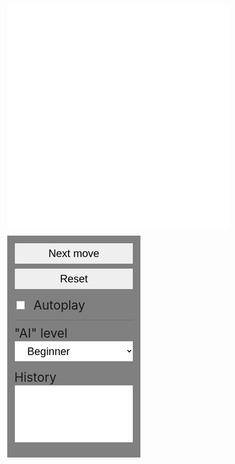 <html>
<div class="s-panel">
  <div id="board" class="board">
  </div>
  <div class="s-ui">
    <button name="btnnextmove">Next move</button>
    <button name="btnreset">Reset</button>
    <label>
      <input type="checkbox" name="autoplay">
      <span>Autoplay</span>
    </label>
    <hr>
    <label>
      "AI" level
      <select name="selectailevel">
        <option value="3" selected>Beginner</option>
        <option value="6">Intermediate</option>
        <option value="8">Expert</option>
        <option value="9">Mr. Slow</option>
      </select>
    </label>
    <label>
      History
      <select name="selecthistory" multiple>
      </select>
    </label>
  </div>
</div>

<style>
  body {
    width: 75%;
    text-align: center;
    display: flex;
    flex-direction: row;
    align-items: flex-start;
    justify-content: center;
  }
  .board {
    display: block;
    position: relative;
    margin: auto;
    width: 500px;
    height: 500px;
    background: #fff;
    white-space: normal;
    font-family: monospace;
    box-sizing: border-box;
    font-size: 0;
  }
  .s-panel {
    margin: auto;
    width: 50%;
    border: 3px;
    padding: 10px;
  }
  .s-ui {
    display: block;
    background: #808080;
    width: 300px;
    height: auto;
    margin: 1rem 0;
    padding: 1rem;
    box-sizing: border-box;
  }
  .s-ui button {
    display: inline-block;
    width: 100%;
    box-sizing: border-box;
    margin: 0 auto 0.6rem;
    padding: 0.5rem 1.5rem;
    font-size: 1.5rem;
    cursor: pointer;
  }
  .s-ui select {
    display: inline-block;
    width: 100%;
    box-sizing: border-box;
    margin: 0 auto 0.6rem;
    padding: 0.5rem 1.5rem;
    font-size: 1.5rem;
    cursor: pointer;
  }
  .s-ui select option {
    font-size: 1rem;
  }
  label {
    display: block;
    position: relative;
    width: 100%;
    margin: 0.5rem auto;
    height: auto;
    padding: 0;
    font-size: 1.75rem;
    text-align: left;
    
    > span {
      padding-left: .5rem;
    }
  }
  label input[type="checkbox"] {
    position: relative;
    display: inline-block;
    width: 20px;
    height: 20px;
    background: rgb(255, 255, 255);
  }

  .piece {
    display: inline-block;
    position: relative;
    border: 1px solid #fff;
    margin: 0;
    padding: 0;
    box-sizing: border-box;
  }
  .piece.possible-move {
    border: 4px solid #00ff00;
    cursor: pointer;
  }
  /*.piece.empty { background: rgb(127,127,127); }*/
  .piece.light {
    background: rgb(247, 220, 220);
  }
  .piece.dark {
    background: rgb(130, 79, 79);  
  }
  .piece.man::after {
    content: "";
    display: block;
    margin: 0 auto; 
    padding: 0;
    width: 30%;
    height: 30%;
    background: rgba(196, 65, 65, .5);
    border-radius: 50%;
    position: absolute;
    left: 50%;
    top: 50%;  
    transform: translateX(-50%) translateY(-50%);
    z-index: 2;
  }
  .piece.king::after {
    content: "K";
    display: block;
    margin: 0 auto;
    padding: 0;
    width: auto;
    height: auto;
    color: #fff;
    font-size: 16px;
    font-weight: 600;
    position: absolute;
    left: 50%;
    top: 50%;
    transform: translateX(-50%) translateY(-50%);
    z-index: 2;
  }
  .piece.black {
  }
  .piece.black::before {
    content: "";
    display: block;
    margin: 0 auto;
    padding: 0;
    width: 80%;
    height: 80%;
    border-radius: 50%;
    background: rgb(25, 25, 25);
    position: absolute;
    left: 50%;
    top: 50%;
    transform: translateX(-50%) translateY(-50%);
    z-index: 1;
  }
  .piece.black.king::after {
    color: #fff;
  }
  .piece.red {
  }
  .piece.red::before {
    content: "";
    display: block;
    margin: 0 auto;
    padding: 0;
    width: 80%;
    height: 80%;
    border-radius: 50%;
    background: rgb(235, 235, 235);
    position: absolute;
    left: 50%;
    top: 50%;
    transform: translateX(-50%) translateY(-50%);
    z-index: 1;
  }
  .piece.red.king::after {
    color: #FF0000;
  }
  .piece.half-highlight {
    border-color: rgb(117, 247, 167);
    background-color: rgb(48, 156, 40);
  }
  .piece.highlight {
    border-color: rgb(165, 255, 199);
    background-color: rgb(113, 251, 103);
  }
  hr {
    display: block;
    width: 100%; height: 1px;
    background: rgba(0,0,0,.2);
    border: none;
    margin: 1rem auto .75rem;
  } 
  select {
    width: 100%; height: auto;
    padding: .25rem 0; 
    margin: 1rem auto 1rem;
    
    option {
      padding: .5rem .5rem;
      font-size: 1rem;
    } 
  }
  select[multiple] {
    max-height: 200px;
    
    option {
      padding: .5rem .5rem;
      font-size: 1rem;
    }
  }
</style>
<script>
/**
 * A simple implementation of the game Checkers. 
 *
 * I wanted to test my ability to write such primitive logic from scratch. 
 * Used alpha-beta pruning optimization for the classic minimax algorithm. 
 * Didn't check all possible cases so there may be bugs.
 *
 * @version 0.2.5
 * @author Denis Khakimov <denisdude@gmail.com>
 */ 

const BASE = 8;
const root = document.getElementById("board");
let MINIMAX_DEPTH = 3;
const PAUSE_BEFORE_CPU_MOVE = 750
let AUTOPLAY = false
let board = null;
let currentMoves = [];
let history = [];
let currentPlayer = null;

const init = (event) => {
  currentPlayer = Player.Red;
  updateUI();
  reset();
};
document.addEventListener("DOMContentLoaded", init);

// UI -- begin
const updateUI = () => {
  if (currentPlayer == Player.Red) btnnextmove.setAttribute("disabled", true);
  else if (currentPlayer == Player.Black)
    btnnextmove.removeAttribute("disabled");
  
  // update history select
  selecthistory.innerHTML = ''
  const options = history.map((item, index) => {
    const option = document.createElement('option');
    option.value = index;
    option.innerHTML = `Step ${index + 1}`;
    return option;
  });
  options.reverse().forEach((option) => {
    selecthistory.appendChild(option);
  });
};
// We need to hangle all the clicks on the page.
document.addEventListener("click", (event) => {
  const target = event.target;

  // finish the move
  if (
    target.tagName == "SPAN" &&
    target.classList.contains("highlight") &&
    target.classList.contains("empty")
  ) {
    let index = target.getAttribute("data-move-index");
    const move = currentMoves[index];
    history.push({ player: currentPlayer, move, board: new Board([...board.state], currentPlayer, BASE) });
    board = board.move(move);
    render(root, board);

    detectWinner();

    currentPlayer = Player.opposite(currentPlayer);
    showPossibleMoves();
    updateUI();
    
    // click autoplay button after player's move
    if (AUTOPLAY) {
      setTimeout(() => {
        btnnextmove.click();
      }, 500); // immediate computer's move looks frightening, so I added a pause
    }

    return;
  }

  // start the move
  if (
    target.tagName == "SPAN" &&
    target.classList.contains("piece") &&
    (target.classList.contains("man") || target.classList.contains("king"))
  ) {
    // remove highlighting
    const cells = document.querySelectorAll(".piece");
    cells.forEach((el) => {
      el.classList.remove("highlight", "half-highlight");
      el.removeAttribute("data-move-index");
    }, this);
    // add highlight to the selected cell
    target.classList.add("highlight");

    let x = parseInt(target.getAttribute("data-x"));
    let y = parseInt(target.getAttribute("data-y"));
    const moves = possibleMoves(board.index(x, y));
    currentMoves = [];
    highlightMoves(moves);

    return;
  }
});
// next computer's move button
const btnnextmove = document.querySelector("button[name=btnnextmove]");
btnnextmove.addEventListener("click", (e) => {
  btnnextmove.setAttribute('disabled', true);
  const move = bestMove(board, currentPlayer, MINIMAX_DEPTH);
  
  highlightMoves([move]); // show computer's move
  
  setTimeout(() => {
    history.push({ player: currentPlayer, move, board: new Board([...board.state], currentPlayer, BASE) });
    board = board.move(move);
    render(root, board);

    detectWinner();

    currentPlayer = Player.opposite(currentPlayer);
    showPossibleMoves();
    updateUI();
  }, PAUSE_BEFORE_CPU_MOVE);
});
// reset button
const btnreset = document.querySelector("button[name=btnreset]");
btnreset.addEventListener("click", (e) => {
  reset();
});
// autoplay checkbox
const autoplay = document.querySelector('input[name=autoplay]')
autoplay.addEventListener('change', (e) => {
  AUTOPLAY = e.target.checked;
});
// load a step from the history
const selecthistory = document.querySelector('select[name=selecthistory]')
selecthistory.addEventListener('change', (e) => {
  const moveIndex = parseInt(e.target.value);
  const state = history[moveIndex];
  // history = history.slice(0, moveIndex);
  board = state.board;
  currentPlayer = state.player;
  if (currentPlayer == Player.Black) {
    btnnextmove.removeAttribute("disabled");
    btnnextmove.click();
  }
  render(root, board);
});
// level of "AI"
const selectailevel = document.querySelector('select[name=selectailevel]');
selectailevel.addEventListener('change', (e) => {
  MINIMAX_DEPTH = parseInt(e.target.value);
  //reset();
});

// UI -- end

const reset = () => {
  currentPlayer = Player.Red;
  board = new Board(new Array(BASE * BASE).fill(Piece.Empty), currentPlayer, BASE);

  board.set(1, 0, Piece.BlackMan);
  board.set(3, 0, Piece.BlackMan);
  board.set(5, 0, Piece.BlackMan);
  board.set(7, 0, Piece.BlackMan);
  board.set(0, 1, Piece.BlackMan);
  board.set(2, 1, Piece.BlackMan);
  board.set(4, 1, Piece.BlackMan);
  board.set(6, 1, Piece.BlackMan);
  board.set(1, 2, Piece.BlackMan);
  board.set(3, 2, Piece.BlackMan);
  board.set(5, 2, Piece.BlackMan);
  board.set(7, 2, Piece.BlackMan);

  board.set(0, 5, Piece.RedMan);
  board.set(2, 5, Piece.RedMan);
  board.set(4, 5, Piece.RedMan);
  board.set(6, 5, Piece.RedMan);
  board.set(1, 6, Piece.RedMan);
  board.set(3, 6, Piece.RedMan);
  board.set(5, 6, Piece.RedMan);
  board.set(7, 6, Piece.RedMan);
  board.set(0, 7, Piece.RedMan);
  board.set(2, 7, Piece.RedMan);
  board.set(4, 7, Piece.RedMan);
  board.set(6, 7, Piece.RedMan);

  render(root, board);
  showPossibleMoves();
};
const detectWinner = () => {
  if (board.isWin(Player.Red)) {
    alert("Player wins!");
    reset();
    return 1;
  }
  if (board.isWin(Player.Black)) {
    alert("Computer wins!");
    reset();
    return -1;
  }
  if (board.isDraw()) {
    alert("Draw!");
    return 0;
  }
};

// Useful functions -- begin
Array.prototype.shuffle = function () {
  const A = [...this];  
  for (let i = 0; i < A.length / 2; i++) {
    const index = i + Math.floor(Math.random() * (A.length - 1 - i));
    let temp = A[i];
    A[i] = A[index];
    A[index] = temp;
  }
  return A;
};
// Improved minimax.
function alphaBeta(board, player, max, depth, alpha = -Infinity, beta = Infinity) {
  // base case
  if (board.isWin(player) || board.isWin(Player.opposite(player)) || depth == 0)
    return board.evaluate(player);

  // recursive case
  if (max) {
    // maximizing
    let moves = board.possibleMoves(player);
    moves = moves.shuffle(); // a little bit randomness
    for (let move of moves) {
      let result = alphaBeta(board.move(move), player, false, depth - 1, alpha, beta);
      alpha = Math.max(result, alpha);
      if (beta <= alpha) break;
    }
    return alpha;
  } else {
    // minimizing
    let moves = board.possibleMoves(Player.opposite(player));
    moves = moves.shuffle(); // a little bit randomness
    for (let move of moves) {
      let result = alphaBeta(board.move(move), player, true, depth - 1, alpha, beta);
      beta = Math.min(result, beta);
      if (beta <= alpha) break;
    }
    return beta;
  }
}
// Returns the best move.
const bestMove = (board, player, depth) => {
  let bestSum = -Infinity;
  let bestMoveSoFar = new Move(null, null, null);
  const moves = board.possibleMoves(player);
  if (moves.length == 0) detectWinner();
  for (let move of moves) {
    let result = alphaBeta(board.move(move), player, false, depth);
    if (result > bestSum) {
      bestSum = result;
      bestMoveSoFar = move;
    }
  }
  return bestMoveSoFar;
};
// Highlights the moves.
const highlightMoves = (moves) => {
  const highlight = (x, y, index, className) => {
    const cell = document.querySelector(`.piece[data-x="${x}"][data-y="${y}"]`);
    if (cell) {
      cell.classList.add(className);
      cell.setAttribute("data-move-index", index);
    }
  };
  for (let i = 0; i < moves.length; i++) {
    const move = moves[i];
    currentMoves.push(move);
    highlight(...board.pos(move.from), i, "half-highlight");
    highlight(...board.pos(move.to), i, "highlight");
    for (let j = 0; j < move.children.length - 1; j++)
      highlight(...board.pos(move.children[j].to), -1, "half-highlight");
  }
};
const showPossibleMoves = () => {
  const moves = board.possibleMoves(currentPlayer);
  
  // remove highlighting
  const cells = document.querySelectorAll(".piece.possible-move");
  cells.forEach((el) => {
    el.classList.remove("possible-move");
  }, this);
  
  // highlight possible moves
  for (let i = 0; i < moves.length; i++) {
    const [x, y] = board.pos(moves[i].from)
    const cell = document.querySelector(`.piece[data-x="${x}"][data-y="${y}"]`);
    if (cell)
      cell.classList.add('possible-move');
  }
}
// Useful functions -- end

// Game functions -- begin
const possibleMoves = (position) => {
  const moves = board.possibleMoves(currentPlayer);
  return moves.filter((move) => move.from == position);
};
// Render the game board.
const render = (root, board) => {
  const html = [];

  for (let y = 0; y < board.base; y++) {
    for (let x = 0; x < board.base; x++) {
      const piece = board.get(x, y);
      const span = document.createElement("span");
      span.setAttribute("data-x", x);
      span.setAttribute("data-y", y);
      span.style.width = `${100 / board.base - 0.1}%`;
      span.style.height = `${100 / board.base - 0.1}%`;
      span.classList.add("piece");
      if ((x + y + 2) % 2 == 0) span.classList.add("light");
      else span.classList.add("dark");
      // type
      if (piece == Piece.Empty) span.classList.add("empty");
      else if (piece == Piece.RedMan) span.classList.add("man", "red");
      else if (piece == Piece.RedKing) span.classList.add("king", "red");
      else if (piece == Piece.BlackMan) span.classList.add("man", "black");
      else if (piece == Piece.BlackKing) span.classList.add("king", "black");
      else span.classList.add("empty");
      html.push(span);
    }
  }

  root.innerHTML = "";
  html.map((element) => {
    root.appendChild(element);
  });
};
// Game functions -- end

// Classes -- begin
/**
 * One cell of the game board.
 */
class Piece {
  static Empty = 0;
  static RedMan = 1;
  static BlackMan = 2;
  static RedKing = 3;
  static BlackKing = 4;

  static opposite(type) {
    if (type == Piece.RedMan) return Piece.BlackMan;
    else if (type == Piece.BlackMan) return Piece.RedMan;
    else if (type == Piece.RedKing) return Piece.BlackKing;
    else if (type == Piece.BlackKing) return Piece.RedKing;
    else return Piece.Empty;
  }
  static dir(type) {
    if ([Piece.RedKing, Piece.BlackKing].includes(type)) return [1, -1];
    else if (type == Piece.RedMan) return [-1];
    else if (type == Piece.BlackMan) return [1];
    else return [];
  }
  static value(type) {
    if ([Piece.RedKing, Piece.BlackKing].includes(type)) return 10;
    else if ([Piece.RedMan, Piece.BlackMan].includes(type)) return 3;
    else return 0;
  }
}

/**
 * Represents a player.
 */
class Player {
  static Red = 1;
  static Black = 2;

  static opposite(type) {
    if (type == Player.Red) return Player.Black;
    else if (type == Player.Black) return Player.Red;
    else return null;
  }
  static byPiece(type) {
    if ([Piece.RedMan, Piece.RedKing].includes(type)) return Player.Red;
    else if ([Piece.BlackMan, Piece.BlackKing].includes(type))
      return Player.Black;
    else return null;
  }
}

/**
 * Contains parameters of a move.
 */
class Move {
  constructor(from, to, piece) {
    this.from = from;
    this.to = to;
    this.piece = piece;
    this.children = [];
    this.eaten = [];
  }
}

/**
 * Represents the board of the game.
 */
class Board {
  static BASE = 8;

  constructor(state, player, base = Board.BASE) {
    this.state = state;
    this.player = player;
    this.base = base;
  }
  // Returns the index for the position.
  index(x, y) {
    return x + this.base * y;
  }
  // static version of index().
  static index(x, y) {
    return x + Board.BASE * y;
  }
  // Returns the position by index.
  pos(index) {
    return [
      index % this.base, // x
      Math.floor(index / this.base) // y
    ];
  }
  // static version of pos().
  static pos(index) {
    return [
      index % Board.BASE, // x
      Math.floor(index / Board.BASE) // y
    ];
  }
  // getter
  get(x, y) {
    return this.state[this.index(x, y)];
  }
  // setter
  set(x, y, piece) {
    this.state[this.index(x, y)] = piece;
  }
  // Returns an array of possible moves for current player.
  possibleMoves(player = this.player) {
    const moves = [];

    // eating moves
    for (let x = 0; x < this.base; x++)
      for (let y = 0; y < this.base; y++)
        if (Player.byPiece(this.get(x, y)) == player)
          moves.push(...this._possibleEatingMoves(x, y, Piece.dir(this.get(x, y)), player));

    // If there are eating moves, then we don't need simple moves
    // beacuse capturing is mandatory in most official rules.
    if (moves.length > 0) return moves;

    // simple moves
    for (let x = 0; x < this.base; x++)
      for (let y = 0; y < this.base; y++)
        if (Player.byPiece(this.get(x, y)) == player)
          moves.push(...this._possibleSimpleMoves(x, y, Piece.dir(this.get(x, y))));

    return moves;
  }
  // Returns an array with possible simple moves.
  _possibleSimpleMoves(x, y, dir) {
    const moves = [];

    // go through all allowwed directions
    for (let d = 0; d < dir.length; d++) {
      // left cell
      if (x > 0 && y + dir[d] >= 0 && y + dir[d] < this.base 
          && this.get(x - 1, y + dir[d]) == Piece.Empty
      ) {
        moves.push(
          new Move(this.index(x, y), this.index(x - 1, y + dir[d], this.get(x, y)))
        );
      }
      // right cell
      if (x < this.base - 1 && y + dir[d] >= 0 && y + dir[d] < this.base 
          && this.get(x + 1, y + dir[d]) == Piece.Empty
      ) {
        moves.push(
          new Move(this.index(x, y), this.index(x + 1, y + dir[d], this.get(x, y)))
        );
      }
    }

    return moves;
  }
  // Returns an array with possible eating moves.
  _possibleEatingMoves(x, y, dir, player) {
    const moves = [];
    const piece = this.get(x, y);
    const h_dir = [1, -1];

    for (let hd = 0; hd < h_dir.length; hd++) {
      // go through all allowed directions
      for (let d = 0; d < dir.length; d++) {
        // checks
        if (
          x + h_dir[hd] * 2 >= 0 && x + h_dir[hd] * 2 < this.base 
          && y + dir[d] * 2 >= 0 && y + dir[d] * 2 < this.base 
          && Player.byPiece(this.get(x + h_dir[hd], y + dir[d])) == Player.opposite(player) 
          && this.get(x + h_dir[hd] * 2, y + dir[d] * 2) == Piece.Empty
        ) {
          const state = [...this.state];

          // remove an eaten piece
          state[this.index(x + h_dir[hd], y + dir[d])] = Piece.Empty;
          // set player's piece to a new position
          state[this.index(x + h_dir[hd] * 2, y + dir[d] * 2)] = piece;

          const board = new Board(state, player, this.base);
          const innerMoves = board._possibleEatingMoves(x + h_dir[hd] * 2, y + dir[d] * 2, dir, player);

          if (innerMoves.length > 0) {
            for (let i = 0; i < innerMoves.length; i++) {
              let from = this.index(x, y);
              let to = this.index(x + h_dir[hd] * 2, y + dir[d] * 2);
              const move = new Move(from, to, piece);
              move.eaten = [this.index(x + h_dir[hd], y + dir[d])];

              const realMove = new Move(
                from,
                innerMoves[i].children.length
                  ? innerMoves[i].children[innerMoves[i].children.length - 1].to
                  : innerMoves[i].to,
                piece
              );
              realMove.children = [...innerMoves[i].children];
              realMove.children.splice(0, 0, move);
              realMove.eaten = [...innerMoves[i].eaten];
              realMove.eaten.splice(0, 0, this.index(x + h_dir[hd], y + dir[d]));

              moves.push(realMove);
            }
          } else {
            // innerMoves.length <= 0
            const move = new Move(this.index(x, y), this.index(x + h_dir[hd] * 2, y + dir[d] * 2), piece);
            move.children.push(move);
            move.eaten = [this.index(x + h_dir[hd], y + dir[d])];
            moves.push(move);
          }
        }
      }
    }

    return moves;
  }
  // How many player's pieces are there on the board?
  piecesCounter(player = this.player) {
    let number = 0;

    for (let i = 0; i < this.state.length; i++)
      if (Player.byPiece(this.state[i]) == player) number++;

    return number;
  }
  // Does the player win?
  isWin(player = this.player) {
    const enemyPieces = this.piecesCounter(Player.opposite(player));
    if (enemyPieces == 0) return true;

    const playerPieces = this.piecesCounter(player);
    const moves = this.possibleMoves(player);
    if (moves.length == 0 && playerPieces > enemyPieces) return true;

    return false;
  }
  // Is is a draw?
  isDraw() {
    const playerPieces = this.piecesCounter(this.player);
    const enemyPieces = this.piecesCounter(Player.opposite(this.player));
    return playerPieces == 1 && enemyPieces == 1;
  }
  // Evaluate the situation on the board.
  boardValue(player = this.player) {
    let value = 0;

    for (let y = 0; y < this.base; y++) {
      for (let x = 0; x < this.base; x++) {
        if (Player.byPiece(this.get(x, y)) == player) {
          let v_dir = Piece.dir(this.get(x, y));
          let moveScore = 0;
          if (v_dir.length == 1) {
            moveScore += (1 - v_dir[0]) * (this.base - 1) / 2 + v_dir[0] * y;
          }
          value += Piece.value(this.get(x, y)) + moveScore / this.base;
        }
      }
    }

    return value;
  }
  // Returns some value for the current board.
  evaluate(player = this.player) {
    if (this.isWin(player)) return 1000;
    else if (this.isWin(Player.opposite(player))) return -1000;

    let playerValue = this.boardValue(player);
    let opponentValue = this.boardValue(Player.opposite(player));

    return playerValue - opponentValue;
  }
  // Makes every lucky Man a King!
  doKings() {
    // black
    let blackY = this.base - 1;
    for (let x = 0; x < this.base; x++)
      if (this.get(x, blackY) == Piece.BlackMan)
        this.set(x, blackY, Piece.BlackKing);
    // red
    let redY = 0;
    for (let x = 0; x < this.base; x++)
      if (this.get(x, redY) == Piece.RedMan)
        this.set(x, redY, Piece.RedKing);
  }
  // Performs a move and returns the resulting board.
  move(move) {
    let state = [...this.state];
    let piece = state[move.from];

    // check eaten pieces
    if (move.eaten.length > 0)
      for (let i = 0; i < move.eaten.length; i++)
        state[move.eaten[i]] = Piece.Empty;

    state[move.to] = piece; // move the piece
    state[move.from] = Piece.Empty; // clear the old cell

    const board = new Board(state, Player.opposite(this.player), this.base);
    board.doKings();
    return board;
  }
}
// Classes -- end
</script>
</html>